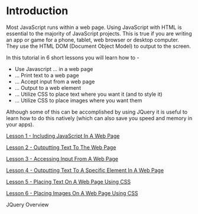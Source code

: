 Introduction
============

Most JavaScript runs within a web page.  Using JavaScript with HTML is essential to the majority of JavaScript projects.  This is true if you are writing an app or game for a phone, tablet, web browser or desktop computer. They use the HTML DOM (Document Object Model) to output to the screen.

In this tutorial in 6 short lessons you will learn how to - 

* Use Javascript … in a web page
* … Print text to a web page
* … Accept input from a web page
* … Output to a web element
* … Utilize CSS to place text where you want it (and to style it)
* … Utilize CSS to place images where you want them

Although some of this can be accomplished by using JQuery it is useful to learn how to do this natively (which can also save you speed and memory in your apps).

[Lesson 1 - Including JavaScript In A Web Page](lesson-1.md)

[Lesson 2 - Outputting Text To The Web Page](lesson-2.md)

[Lesson 3 - Accessing Input From A Web Page](lesson-3.md)

[Lesson 4 - Outputting Text To A Specific Element In A Web Page](lesson-4.md)

[Lesson 5 - Placing Text On A Web Page Using CSS](lesson-5.md)

[Lesson 6 - Placing Images On A Web Page Using CSS](lesson-6.md)

JQuery Overview
